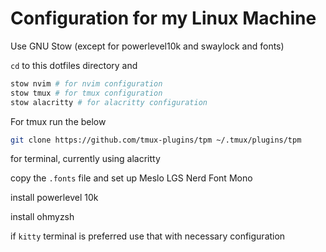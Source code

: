 # Configuration for my Linux Machine

Use GNU Stow (except for powerlevel10k and swaylock and fonts)

`cd` to this dotfiles directory and

```sh
stow nvim # for nvim configuration
stow tmux # for tmux configuration
stow alacritty # for alacritty configuration
```

For tmux run the below

```sh
git clone https://github.com/tmux-plugins/tpm ~/.tmux/plugins/tpm
```

for terminal, currently using alacritty

copy the `.fonts` file and set up Meslo LGS Nerd Font Mono

install powerlevel 10k

install ohmyzsh

if `kitty` terminal is preferred use that with necessary configuration
